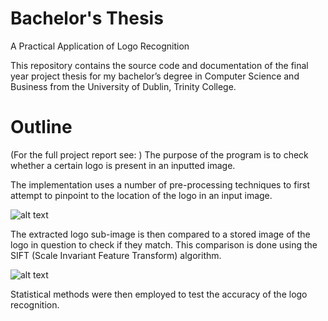 # Bachelor's Thesis
A Practical Application of Logo Recognition

This repository contains the source code and documentation of the final year project thesis for my bachelor’s degree in Computer Science and Business from the University of Dublin, Trinity College.


# Outline
(For the full project report see: )
The purpose of the program is to check whether a certain logo is present in an inputted image. 

The implementation uses a number of pre-processing techniques to first attempt to pinpoint to the location of the logo in an input image.

![alt text](https://github.com/lowrydonal/bachelors-thesis/blob/master/Java%20Project/markdown/img1.png )

The extracted logo sub-image is then compared to a stored image of the logo in question to check if they match. This comparison is done using the SIFT (Scale Invariant Feature Transform) algorithm.

![alt text](https://github.com/lowrydonal/bachelors-thesis/blob/master/Java%20Project/markdown/img2.png )

Statistical methods were then employed to test the accuracy of the logo recognition.
